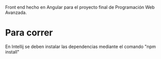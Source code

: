 
Front end hecho en Angular para el proyecto final de Programación Web Avanzada.

# Para correr
En Intellij se deben instalar las dependencias mediante el comando "npm install"
